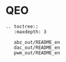 # QEO

```{eval-rst}
.. toctree::
   :maxdepth: 3

   abz_out/README_en
   dac_out/README_en
   pwm_out/README_en

```
